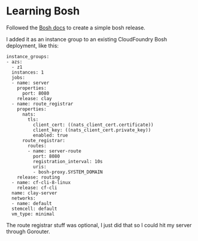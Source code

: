 # Learning Bosh

Followed the [Bosh docs](https://bosh.io/docs/create-release/) to create a simple bosh release.

I added it as an instance group to an existing CloudFoundry Bosh deployment, like this:
```
instance_groups:
- azs:
  - z1
  instances: 1
  jobs:
  - name: server
    properties:
      port: 8080
    release: clay
  - name: route_registrar
    properties:
      nats:
        tls:
          client_cert: ((nats_client_cert.certificate))
          client_key: ((nats_client_cert.private_key))
          enabled: true
      route_registrar:
        routes:
        - name: server-route
          port: 8080
          registration_interval: 10s
          uris:
          - bosh-proxy.SYSTEM_DOMAIN
    release: routing
  - name: cf-cli-8-linux
    release: cf-cli
  name: clay-server
  networks:
  - name: default
  stemcell: default
  vm_type: minimal
```

The route registrar stuff was optional, I just did that so I could hit my server through Gorouter.

